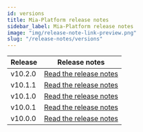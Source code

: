 ```yaml
---
id: versions
title: Mia-Platform release notes
sidebar_label: Mia-Platform release notes
image: "img/release-note-link-preview.png"
slug: "/release-notes/versions"
---
```

| Release | Release notes                              |
|---------|--------------------------------------------|
| v10.2.0 | [Read the release notes](/release-notes/platform_10-2-0_releasenotes.md) |
| v10.1.1 | [Read the release notes](/release-notes/platform_10-1-1_releasenotes.md) |
| v10.1.0 | [Read the release notes](/release-notes/platform_10-1-0_releasenotes.md) |
| v10.0.1 | [Read the release notes](/release-notes/platform_10-0-1_releasenotes.md) |
| v10.0.0 | [Read the release notes](/release-notes/platform_10-0-0_releasenotes.md) |
